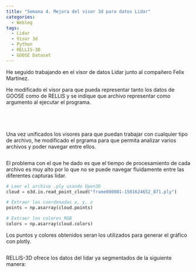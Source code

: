 ```yaml
---
title: "Semana 4. Mejora del visor 3d para datos Lidar"
categories:
  - Weblog
tags:
  - Lidar
  - Visor 3d
  - Python
  - RELLIS-3D
  - GOOSE Dataset
---
```


He seguido trabajando en el visor de datos Lidar junto al compañero Felix Martínez.

He modificado el visor para que pueda representar tanto los datos de GOOSE como de RELLIS y se indique que archivo representar como argumento al ejecutar el programa.

<figure class="align-center" style="max-width: 100%">
  <img src="{{ site.url }}{{ site.baseurl }}/assets/images/ejecutarPLY.png" alt="">
</figure>

<figure class="align-center" style="max-width: 100%">
  <img src="{{ site.url }}{{ site.baseurl }}/assets/images/visorPLY.png" alt="">
</figure>

<figure class="align-center" style="max-width: 100%">
  <img src="{{ site.url }}{{ site.baseurl }}/assets/images/ejecutarBIN.png" alt="">
</figure>

<figure class="align-center" style="max-width: 100%">
  <img src="{{ site.url }}{{ site.baseurl }}/assets/images/visorBIN.png" alt="">
</figure>

Una vez unificados los visores para que puedan trabajar con cualquier tipo de archivo, he modificado el prgrama para que permita analizar varios archivos y poder navegar entre ellos.

<figure class="align-center" style="max-width: 100%">
  <img src="{{ site.url }}{{ site.baseurl }}/assets/images/CapturaVisorDinamico.png" alt="">
</figure>


El problema con el que he dado es que el tiempo de procesamiento de cada archivo es muy alto por lo que no se puede navegar fluidamente entre las diferentes capturas lidar.




```python
# Leer el archivo .ply usando Open3D
cloud = o3d.io.read_point_cloud("frame000001-1581624652_871.ply")

# Extraer las coordenadas x, y, z
points = np.asarray(cloud.points)

# Extraer los colores RGB
colors = np.asarray(cloud.colors)
```

Los puntos y colores obtenidos seran los utilizados para generar el gráfico con plotly.

<figure class="align-center" style="max-width: 100%">
  <img src="{{ site.url }}{{ site.baseurl }}/assets/images/3dLidarSem3.png" alt="">
</figure>

RELLIS-3D ofrece los datos del lidar ya segmentados de la siguiente manera:

<figure class="align-center" style="max-width: 100%">
  <img src="{{ site.url }}{{ site.baseurl }}/assets/images/rellisSeg.png" alt="">
</figure>

